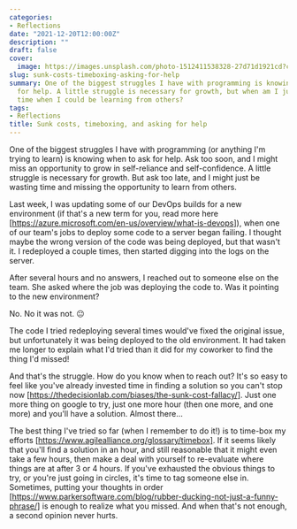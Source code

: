 ```yaml
---
categories:
- Reflections
date: "2021-12-20T12:00:00Z"
description: ""
draft: false
cover:
  image: https://images.unsplash.com/photo-1512411538328-27d71d1921cd?crop=entropy&cs=tinysrgb&fit=max&fm=jpg&ixid=MnwxMTc3M3wwfDF8c2VhcmNofDc0fHxyb3BlfGVufDB8fHx8MTYzOTgzOTg1Ng&ixlib=rb-1.2.1&q=80&w=2000
slug: sunk-costs-timeboxing-asking-for-help
summary: One of the biggest struggles I have with programming is knowing when to ask
  for help. A little struggle is necessary for growth, but when am I just wasting
  time when I could be learning from others?
tags:
- Reflections
title: Sunk costs, timeboxing, and asking for help
---
```



One of the biggest struggles I have with programming (or anything I'm trying to
learn) is knowing when to ask for help. Ask too soon, and I might miss an
opportunity to grow in self-reliance and self-confidence. A little struggle is
necessary for growth. But ask too late, and I might just be wasting time and
missing the opportunity to learn from others.

Last week, I was updating some of our DevOps builds for a new environment (if
that's a new term for you, read more here
[https://azure.microsoft.com/en-us/overview/what-is-devops]), when one of our
team's jobs to deploy some code to a server began failing. I thought maybe the
wrong version of the code was being deployed, but that wasn't it. I redeployed a
couple times, then started digging into the logs on the server.

After several hours and no answers, I reached out to someone else on the team.
She asked where the job was deploying the code to. Was it pointing to the new
environment?

No. No it was not. 😐

The code I tried redeploying several times would've fixed the original issue,
but unfortunately it was being deployed to the old environment. It had taken me
longer to explain what I'd tried than it did for my coworker to find the thing
I'd missed!

And that's the struggle. How do you know when to reach out? It's so easy to feel
like you've already invested time in finding a solution so you can't stop now
[https://thedecisionlab.com/biases/the-sunk-cost-fallacy/]. Just one more thing
on google to try, just one more hour (then one more, and one more) and you'll
have a solution. Almost there...

The best thing I've tried so far (when I remember to do it!) is to time-box my
efforts [https://www.agilealliance.org/glossary/timebox]. If it seems likely
that you'll find a solution in an hour, and still reasonable that it might even
take a few hours, then make a deal with yourself to re-evaluate where things are
at after 3 or 4 hours. If you've exhausted the obvious things to try, or you're
just going in circles, it's time to tag someone else in. Sometimes, putting
your
thoughts in order
[https://www.parkersoftware.com/blog/rubber-ducking-not-just-a-funny-phrase/] is
enough to realize what you missed. And when that's not enough, a second opinion
never hurts.
